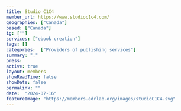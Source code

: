```yaml
---
title: Studio C1C4
member_url: https://www.studioc1c4.com/
geographies: ["Canada"]
based: ["Canada"]
ig: [""] 
services: ["ebook creation"]
tags: []
categories:  ["Providers of publishing services"]
summary: "."
press:
active: true
layout: members
showReadTime: false
showDate: false
permalink: ""
date:  "2024-07-16"
featureImage: "https://members.edrlab.org/images/studioC1C4.svg"
---
```

